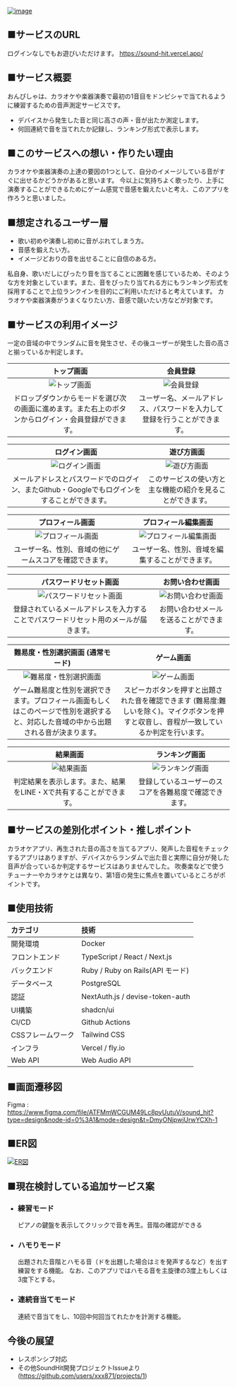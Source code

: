 [![image](https://gyazo.com/b54622738fcaa5bd4b90132600803f40.png)](https://gyazo.com/b54622738fcaa5bd4b90132600803f40)

## ■サービスのURL
ログインなしでもお遊びいただけます。
https://sound-hit.vercel.app/

## ■サービス概要
おんぴしゃは、カラオケや楽器演奏で最初の1音目をドンピシャで当てれるように練習するための音声測定サービスです。
- デバイスから発生した音と同じ高さの声・音が出たか測定します。
- 何回連続で音を当てれたか記録し、ランキング形式で表示します。

## ■このサービスへの想い・作りたい理由
カラオケや楽器演奏の上達の要因の1つとして、自分のイメージしている音がすぐに出せるかどうかがあると思います。
今以上に気持ちよく歌ったり、上手に演奏することができるためにゲーム感覚で音感を鍛えたいと考え、このアプリを作ろうと思いました。

## ■想定されるユーザー層
- 歌い初めや演奏し初めに音がぶれてしまう方。
- 音感を鍛えたい方。
- イメージどおりの音を出せることに自信のある方。

私自身、歌いだしにぴったり音を当てることに困難を感じているため、そのような方を対象としています。また、音をぴったり当てれる方にもランキング形式を採用することで上位ランクインを目的にご利用いただけると考えています。
カラオケや楽器演奏がうまくなりたい方、音感で競いたい方などが対象です。

## ■サービスの利用イメージ
一定の音域の中でランダムに音を発生させ、その後ユーザーが発生した音の高さと揃っているか判定します。

|トップ画面|会員登録|
|:-:|:-:|
|![トップ画面](https://i.gyazo.com/1e5d17df4f0449b745d1ed05322cf055.jpg)|![会員登録](https://i.gyazo.com/d9c6bc054cdc97a7095b0c35a11daa74.jpg)|
|ドロップダウンからモードを選び次の画面に進めます。また右上のボタンからログイン・会員登録ができます。|ユーザー名、メールアドレス、パスワードを入力して登録を行うことができます。

|ログイン画面|遊び方画面|
|:-:|:-:|
|![ログイン画面](https://i.gyazo.com/2a5b495abd2e968af1c1b166a8406d09.jpg)|![遊び方画面](https://i.gyazo.com/407e7346491c1a4a18fa0eb8b93f71a6.jpg)|
|メールアドレスとパスワードでのログイン、またGithub・Googleでもログインをすることができます。|このサービスの使い方と主な機能の紹介を見ることができます。|

|プロフィール画面|プロフィール編集画面|
|:-:|:-:|
|![プロフィール画面](https://i.gyazo.com/9aa69f9a89021a67de3c604a7d57d653.jpg)|![プロフィール編集画面](https://i.gyazo.com/d0d34995adad86ca6384832814fce0ed.jpg)|
|ユーザー名、性別、音域の他にゲームスコアを確認できます。|ユーザー名、性別、音域を編集することができます。|

|パスワードリセット画面|お問い合わせ画面|
|:-:|:-:|
|![パスワードリセット画面](https://i.gyazo.com/fbff0230fd23ce75c2d38035c72453ae.jpg)|![お問い合わせ画面](https://i.gyazo.com/fac50000122d4693791d21ff670a8d7f.jpg)|
|登録されているメールアドレスを入力することでパスワードリセット用のメールが届きます。|お問い合わせメールを送ることができます。|

|難易度・性別選択画面 (通常モード)|ゲーム画面|
|:-:|:-:|
|![難易度・性別選択画面](https://i.gyazo.com/94727cb692377bf8d770f10314073bf9.jpg)|![ゲーム画面](https://i.gyazo.com/d7616dca66807799f95b934ee75d632e.jpg)|
|ゲーム難易度と性別を選択できます。プロフィール画面もしくはこのページで性別を選択すると、対応した音域の中から出題される音が決まります。|スピーカボタンを押すと出題された音を確認できます (難易度:難しいを除く)。マイクボタンを押すと収音し、音程が一致しているか判定を行います。|

|結果画面|ランキング画面|
|:-:|:-:|
|![結果画面](https://i.gyazo.com/ef2c3b34856674e20a3ae75d1d00cd18.jpg)|![ランキング画面](https://i.gyazo.com/ba3cb0a42deb494da6d88432e70db7ce.jpg)|
|判定結果を表示します。また、結果をLINE・Xで共有することができます。|登録しているユーザーのスコアを各難易度で確認できます。|

## ■サービスの差別化ポイント・推しポイント
カラオケアプリ、再生された音の高さを当てるアプリ、発声した音程をチェックするアプリはありますが、デバイスからランダムで出た音と実際に自分が発した音声が合っているか判定するサービスはありませんでした。
吹奏楽などで使うチューナーやカラオケとは異なり、第1音の発生に焦点を置いているところがポイントです。

## ■使用技術
|カテゴリ|技術|
|:-------------|:------------|
|開発環境|Docker|
|フロントエンド|TypeScript / React / Next.js|
|バックエンド|Ruby / Ruby on Rails(API モード)|
|データベース|PostgreSQL|
|認証|NextAuth.js / devise-token-auth|
|UI構築|shadcn/ui|
|CI/CD|Github Actions|
|CSSフレームワーク|Tailwind CSS|
|インフラ|Vercel / fly.io|
|Web API|Web Audio API|

## ■画面遷移図
Figma : https://www.figma.com/file/ATFMmWCGUM49Lc8pyUutuV/sound_hit?type=design&node-id=0%3A1&mode=design&t=DmyONjpwjUrwYCXh-1

## ■ER図
[![ER図](https://i.gyazo.com/190ef57e63607d41167dd2d0de21ae3a.png)](https://gyazo.com/190ef57e63607d41167dd2d0de21ae3a)

## ■現在検討している追加サービス案
- ### 練習モード
    ピアノの鍵盤を表示してクリックで音を再生。音階の確認ができる
- ### ハモりモード
    出題された音階とハモる音（ドを出題した場合はミを発声するなど）を出す練習をする機能。
    なお、このアプリではハモる音を主旋律の3度上もしくは3度下とする。
- ### 連続音当てモード
    連続で音当てをし、10回中何回当てれたかを計測する機能。

## 今後の展望
- レスポンシブ対応
- その他SoundHit開発プロジェクトIssueより (https://github.com/users/xxx871/projects/1)